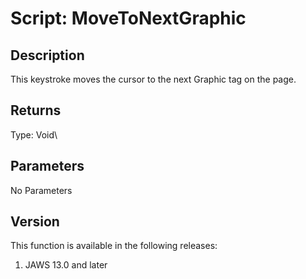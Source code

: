 # Script: MoveToNextGraphic

## Description

This keystroke moves the cursor to the next Graphic tag on the page.

## Returns

Type: Void\

## Parameters

No Parameters

## Version

This function is available in the following releases:

1.  JAWS 13.0 and later

